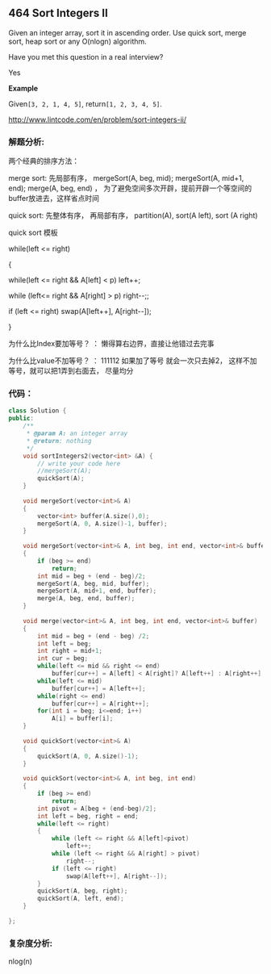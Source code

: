 

## 464 Sort Integers II

Given an integer array, sort it in ascending order. Use quick sort, merge sort, heap sort or any O\(nlogn\) algorithm.

Have you met this question in a real interview?

Yes

**Example**

Given`[3, 2, 1, 4, 5]`, return`[1, 2, 3, 4, 5]`.

http://www.lintcode.com/en/problem/sort-integers-ii/

### 解题分析:

两个经典的排序方法：

merge sort: 先局部有序， mergeSort\(A, beg, mid\); mergeSort\(A, mid+1, end\); merge\(A,  beg, end\) ， 为了避免空间多次开辟，提前开辟一个等空间的buffer放进去，这样省点时间

quick sort: 先整体有序， 再局部有序， partition\(A\), sort\(A left\), sort \(A right\)

quick sort 模板

while\(left &lt;= right\)

{

   while\(left &lt;= right && A\[left\] &lt; p\) left++;

  while \(left&lt;= right && A\[right\] &gt; p\) right--;;

  if \(left &lt;= right\) swap\(A\[left++\], A\[right--\]\);

}

为什么比Index要加等号？ ： 懒得算右边界，直接让他错过去完事

为什么比value不加等号？ ： 111112 如果加了等号 就会一次只去掉2， 这样不加等号，就可以把1弄到右面去， 尽量均分



### 代码：

```cpp
class Solution {
public:
    /**
     * @param A: an integer array
     * @return: nothing
     */
    void sortIntegers2(vector<int> &A) {
        // write your code here
        //mergeSort(A);
        quickSort(A);
    }
    
    void mergeSort(vector<int>& A)
    {
        vector<int> buffer(A.size(),0);
        mergeSort(A, 0, A.size()-1, buffer);    
    }
    
    void mergeSort(vector<int>& A, int beg, int end, vector<int>& buffer)
    {
        if (beg >= end)
            return;
        int mid = beg + (end - beg)/2;
        mergeSort(A, beg, mid, buffer);
        mergeSort(A, mid+1, end, buffer);
        merge(A, beg, end, buffer);
    }
    
    void merge(vector<int>& A, int beg, int end, vector<int>& buffer)
    {
        int mid = beg + (end - beg) /2;
        int left = beg;
        int right = mid+1;
        int cur = beg;
        while(left <= mid && right <= end)
            buffer[cur++] = A[left] < A[right]? A[left++] : A[right++];
        while(left <= mid)
            buffer[cur++] = A[left++];
        while(right <= end)
            buffer[cur++] = A[right++];
        for(int i = beg; i<=end; i++)
            A[i] = buffer[i];
    }
    
    void quickSort(vector<int>& A)
    {
        quickSort(A, 0, A.size()-1);
    }
    
    void quickSort(vector<int>& A, int beg, int end)
    {
        if (beg >= end)
            return;
        int pivot = A[beg + (end-beg)/2];
        int left = beg, right = end;
        while(left <= right)
        {
            while (left <= right && A[left]<pivot)
                left++;
            while (left <= right && A[right] > pivot)
                right--;
            if (left <= right)
                swap(A[left++], A[right--]);
        }
        quickSort(A, beg, right);
        quickSort(A, left, end);
    }
    
};
```

### 复杂度分析:

nlog\(n\)

